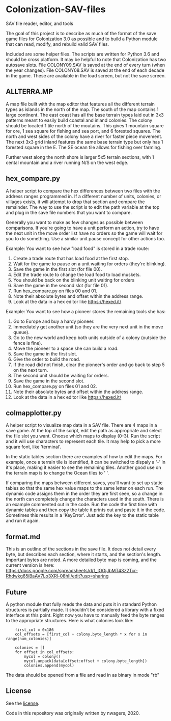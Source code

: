 # Colonization-SAV-files
SAV file reader, editor, and tools

The goal of this project is to describe as much of the format of the save game files for Colonization 3.0 as possible and to build
a Python module that can read, modify, and rebuild valid SAV files.

Included are some helper files. The scripts are written for Python 3.6 and should be cross platform. It may be helpful
to note that Colonization has two autosave slots. File COLONY09.SAV is saved at the end of every turn (when the year changes).
File COLONY08.SAV is saved at the end of each decade in the game. These are available in the load screen, but not the save
screen.

## ALLTERRA.MP
A map file built with the map editor that features all the different terrain types as islands in the north of the map. The south
of the map contains 1 large continent. The east coast has all the base terrain types laid out in 3x3 patterns meant to easily build
coastal and inland colonies. The colony should be located 1 tile north of the moutains. This gives 1 mountain square for ore, 1 sea
square for fishing and sea port, and 6 forested squares. The north and west sides of the colony have a river for faster piece
movement. The next 3x3 grid inland features the same base terrain type but only has 1 forested square in the E. The SE ocean tile
allows for fishing over farming.

Further west along the north shore is larger 5x5 terrain sections, with 1 cental mountain and a river running N/S on the west edge.

## hex_compare.py
A helper script to compare the hex differences between two files with the address ranges programmed in. If a different number of
units, colonies, or villages exists, it will attempt to drop that section and compare the remainder. The way to use the script is
to edit the path variable at the top and plug in the save file numbers that you want to compare.

Generally you want to make as few changes as possible between comparisons. If you're going to have a unit perform an action, try to
have the next unit in the move order list have no orders so the game will wait for you to do something. Use a similar unit pause
concept for other actions too.

Example: You want to see how "load food" is stored in a trade route:
1. Create a trade route that has load food at the first stop.
2. Wait for the game to pause on a unit waiting for orders (they're blinking).
3. Save the game in the first slot (for file 00).
4. Edit the trade route to change the load food to load muskets.
5. You should be back on the blinking unit waiting for orders
6. Save the game in the second slot (for file 01).
7. Run hex_compare.py on files 00 and 01.
8. Note their absolute bytes and offset within the address range.
9. Look at the data in a hex editor like https://hexed.it/

Example: You want to see how a pioneer stores the remaining tools she has:
1. Go to Europe and buy a hardy pioneer.
2. Immediately get another unit (so they are the very next unit in the move queue).
3. Go to the new world and keep both units outside of a colony (outside the fence is fine).
4. Move the pioneer to a space she can build a road.
5. Save the game in the first slot.
6. Give the order to build the road.
7. If the road did not finish, clear the pioneer's order and go back to step 5 on the next turn.
8. The second unit should be waiting for orders.
9. Save the game in the second slot.
10. Run hex_compare.py on files 01 and 02.
11. Note their absolute bytes and offset within the address range.
12. Look at the data in a hex editor like https://hexed.it/


## colmapplotter.py
A helper script to visualize map data in a SAV file. There are 4 maps in a save game. At the
top of the script, edit the path as appropriate and select the file slot you want. Choose which
maps to display (0-3). Run the script and it will use characters to represent each tile. It may
help to pick a more square font, like 'terminal'.

In the static tables section there are examples of how to edit the maps. For example, once a terrain tile is
identified, it can be switched to dispaly a '-' in it's place, making it easier to see the remaining tiles.
Another good use on the terrain map is to change the Ocean tiles to ' '.

If comparing the maps between different saves, you'll want to set up static tables so that the same hex value
maps to the same letter on each run. The dynamic code assigns them in the order they are first seen, so a
change in the north can completely change the characters used in the south. There is an example commented out in
the code. Run the code the first time with dynamic tables and then copy the table it prints out and paste it in
the code. Sometimes this results in a 'KeyError'. Just add the key to the static table and run it again.


## format.md
This is an outline of the sections in the save file. It does not detail every byte, but describes each section,
where it starts, and the section's length. Important bytes are noted. A more detailed byte map is coming, and
the current version is here: https://docs.google.com/spreadsheets/d/1_IOGjJbMT43z2Tcr-Rhdwkg65iBaAV7Lo3XRl-08hII/edit?usp=sharing

## Future
A python module that fully reads the data and puts it in standard Python structures is partially made. It shouldn't be considered a library with a fixed interface at this point. Right now you have to manually feed the byte ranges to the appropriate structures. Here is what colonies look like:

        first_col = 0x186
        col_offsets = [first_col + colony.byte_length * x for x in range(num_colonies)]

        colonies = []
        for offset in col_offsets:
            mycol = colony()
            mycol.unpack(data[offset:offset + colony.byte_length])
            colonies.append(mycol)


The data should be opened from a file and read in as binary in mode "rb"

## License

See the [license](LICENSE.md).

Code in this repository was originally written by nwagers, 2020.
